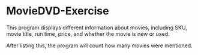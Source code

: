 # MovieDVD-Exercise
This program displays different information about movies, including SKU, movie title, run time, price, and whether the movie is new or used. 

After listing this, the program will count how many movies were mentioned.
